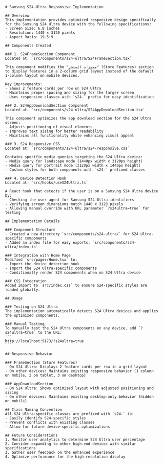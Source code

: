     # Samsung S24 Ultra Responsive Implementation

    ## Overview
    This implementation provides optimized responsive design specifically for the Samsung S24 Ultra device with the following specifications:
    - Screen Size: 6.8 inches
    - Resolution: 1440 x 3120 pixels
    - Aspect Ratio: 19.5:9

    ## Components Created

    ### 1. S24FrameSection Component
    Located at: `src/components/s24-ultra/S24FrameSection.tsx`

    This component modifies the "مميزات المتجر" (Store Features) section to display features in a 2-column grid layout instead of the default 1-column layout on mobile devices.

    Key improvements:
    - Shows 2 feature cards per row on S24 Ultra
    - Maintains proper spacing and sizing for the larger screen
    - Uses responsive classes with `s24-` prefix for easy identification

    ### 2. S24AppDownloadSection Component
    Located at: `src/components/s24-ultra/S24AppDownloadSection.tsx`

    This component optimizes the app download section for the S24 Ultra screen:
    - Adjusts positioning of visual elements
    - Improves text sizing for better readability
    - Maintains all functionality while enhancing visual appeal

    ### 3. S24 Responsive CSS
    Located at: `src/components/s24-ultra/s24-responsive.css`

    Contains specific media queries targeting the S24 Ultra device:
    - Media query for landscape mode (1440px width x 3120px height)
    - Media query for portrait mode (3120px width x 1440px height)
    - Custom styles for both components with `s24-` prefixed classes

    ### 4. Device Detection Hook
    Located at: `src/hooks/useS24Ultra.ts`

    A React hook that detects if the user is on a Samsung S24 Ultra device by:
    - Checking the user agent for Samsung S24 Ultra identifiers
    - Verifying screen dimensions match 1440 x 3120 pixels
    - Allowing manual override with URL parameter `?s24ultra=true` for testing

    ## Implementation Details

    ### Component Structure
    - Created a new directory `src/components/s24-ultra/` for S24 Ultra-specific components
    - Added an index file for easy exports: `src/components/s24-ultra/index.ts`

    ### Integration with Home Page
    Modified `src/pages/Home.tsx` to:
    - Import the device detection hook
    - Import the S24 Ultra-specific components
    - Conditionally render S24 components when on S24 Ultra device

    ### CSS Integration
    Added import to `src/index.css` to ensure S24-specific styles are loaded globally.

    ## Usage

    ### Testing on S24 Ultra
    The implementation automatically detects S24 Ultra devices and applies the optimized components.

    ### Manual Testing
    To manually test the S24 Ultra components on any device, add `?s24ultra=true` to the URL:
    ```
    http://localhost:5173/?s24ultra=true
    ```

    ## Responsive Behavior

    ### FrameSection (Store Features)
    - On S24 Ultra: Displays 2 feature cards per row in a grid layout
    - On other devices: Maintains existing responsive behavior (1 column on mobile, 2 on tablet, 3 on desktop)

    ### AppDownloadSection
    - On S24 Ultra: Shows optimized layout with adjusted positioning and sizing
    - On other devices: Maintains existing desktop-only behavior (hidden on mobile)

    ## Class Naming Convention
    All S24 Ultra-specific classes are prefixed with `s24-` to:
    - Easily identify S24-specific styles
    - Prevent conflicts with existing classes
    - Allow for future device-specific optimizations

    ## Future Considerations
    1. Monitor user analytics to determine S24 Ultra user percentage
    2. Consider expanding to other high-end devices with similar specifications
    3. Gather user feedback on the enhanced experience
    4. Optimize performance for the high-resolution display